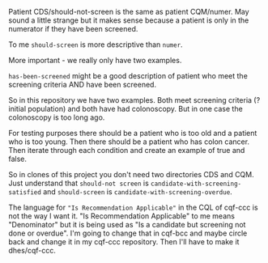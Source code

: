 Patient CDS/should-not-screen is the same as patient CQM/numer. May sound a little strange but it makes sense because a patient is only in the numerator if they have been screened. 

To me `should-screen` is more descriptive than `numer`. 

More important - we really only have two examples. 

`has-been-screened` might be a good description of patient who meet the screening criteria AND have been screened. 

So in this repository we have two examples. Both meet screening criteria (?initial population) and both have had colonoscopy. But in one case the colonoscopy is too long ago. 

For testing purposes there should be a patient who is too old and a patient who is too young. Then there should be a patient who has colon cancer. Then iterate through each condition and create an example of true and false. 

So in clones of this project you don't need two directories CDS and CQM. Just understand that `should-not screen` is `candidate-with-screening-satisfied` and `should-screen` is `candidate-with-screening-overdue`. 

The language for `"Is Recommendation Applicable"` in the CQL of cqf-ccc is not the way I want it. "Is Recommendation Applicable" to me means "Denominator" but it is being used as "Is a candidate but screening not done or overdue". I'm going to change that in cqf-bcc and maybe circle back and change it in my cqf-ccc repository. Then I'll have to make it dhes/cqf-ccc.
